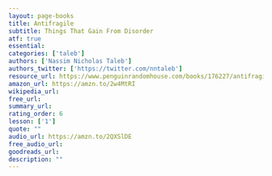 ```yaml
---
layout: page-books
title: Antifragile
subtitle: Things That Gain From Disorder
atf: true
essential: 
categories: ['taleb']
authors: ['Nassim Nicholas Taleb']
authors_twitter: ['https://twitter.com/nntaleb']
resource_url: https://www.penguinrandomhouse.com/books/176227/antifragile-by-nassim-nicholas-taleb/
amazon_url: https://amzn.to/2w4MtRI
wikipedia_url: 
free_url: 
summary_url: 
rating_order: 6
lesson: ['1']
quote: ""
audio_url: https://amzn.to/2QXSlDE
free_audio_url: 
goodreads_url: 
description: ""
---
```

